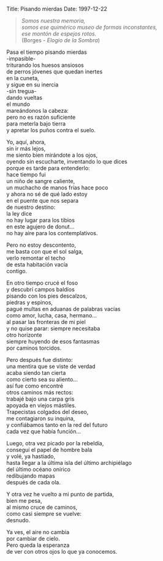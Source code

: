 Title: Pisando mierdas 
Date: 1997-12-22

> *Somos nuestra memoria,*  
> *somos ese quimérico museo de formas inconstantes,*  
> *ese montón de espejos rotos.*  
> (Borges - *Elogio de la Sombra*) 

Pasa el tiempo pisando mierdas  
-impasible-  
triturando los huesos ansiosos  
de perros jóvenes que quedan inertes  
en la cuneta,  
y sigue en su inercia  
-sin tregua-  
dando vueltas  
el mundo  
mareándonos la cabeza:  
pero no es razón suficiente  
para meterla bajo tierra  
y apretar los puños contra el suelo.  
 
Yo, aquí, ahora,  
sin ir más lejos,  
me siento bien mirándote a los ojos,  
oyendo sin escucharte, inventando lo que dices  
porque es tarde para entenderlo:  
hace tiempo fui  
un niño de sangre caliente,  
un muchacho de manos frías hace poco  
y ahora no sé de qué lado estoy  
en el puente que nos separa  
de nuestro destino:  
la ley dice  
no hay lugar para los tibios  
en este agujero de donut...  
no hay aire para los contemplativos.  
 
Pero no estoy descontento,  
me basta con que el sol salga,  
verlo remontar el techo  
de esta habitación vacía  
contigo.  
 
En otro tiempo crucé el foso  
y descubrí campos baldíos  
pisando con los pies descalzos,  
piedras y espinos,  
pagué multas en aduanas de palabras vacías  
como amor, lucha, casa, hermano...  
al pasar las fronteras de mi piel  
y no quise parar: siempre necesitaba  
otro horizonte  
siempre huyendo de esos fantasmas  
por caminos torcidos.  
 
Pero después fue distinto:  
una mentira que se viste de verdad  
acaba siendo tan cierta  
como cierto sea su aliento...  
así fue como encontré  
otros caminos más rectos:  
trabajé bajo una carpa gris  
apoyada en viejos mástiles.  
Trapecistas colgados del deseo,  
me contagiaron su inquina,  
y confiábamos tanto en la red del futuro  
cada vez que había función...  

Luego, otra vez picado por la rebeldía,  
conseguí el papel de hombre bala  
y volé, ya hastiado,  
hasta llegar a la última isla del último archipiélago  
del último océano onírico  
redibujando mapas  
después de cada ola.  
 
Y otra vez he vuelto a mi punto de partida,  
bien me pesa,  
al mismo cruce de caminos,  
como casi siempre se vuelve:  
desnudo.  
 
Ya ves, el aire no cambia  
por cambiar de cielo.  
Pero queda la esperanza  
de ver con otros ojos lo que ya conocemos.  
